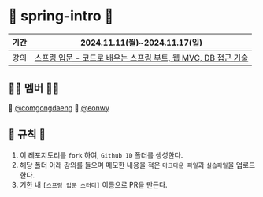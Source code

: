 # 🍃 spring-intro 🍃

|기간|2024.11.11(월)~2024.11.17(일)|
|--|--|
|강의|[스프링 입문 - 코드로 배우는 스프링 부트, 웹 MVC, DB 접근 기술](https://www.inflearn.com/course/%EC%8A%A4%ED%94%84%EB%A7%81-%EC%9E%85%EB%AC%B8-%EC%8A%A4%ED%94%84%EB%A7%81%EB%B6%80%ED%8A%B8/dashboard)|


## 👩‍💻 멤버 👩‍💻
🐶 [@comgongdaeng](https://github.com/comgongdaeng)
🐻 [@eonwy](https://github.com/eonwy)


## 📝 규칙 📝
1. 이 레포지토리를 `fork` 하여, `Github ID` 폴더를 생성한다.
2. 해당 폴더 아래 강의를 들으며 메모한 내용을 적은 `마크다운 파일`과 `실습파일`을 업로드한다.
3. 기한 내 `[스프링 입문 스터디]` 이름으로 PR을 만든다.
